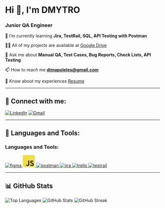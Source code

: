 # Hi 👋, I'm DMYTRO  
### Junior QA Engineer  

🌱 I’m currently learning **Jira, TestRail, SQL, API Testing with Postman**  

👨‍💻 All of my projects are available at [Google Drive](https://drive.google.com/drive/folders/1W_Refnu0gI7lo3eHgzvq_LfodzYfj9aG?usp=sharing)  

💬 Ask me about **Manual QA, Test Cases, Bug Reports, Check Lists, API Testing**  

📫 How to reach me **dimapoleles@gmail.com**  

📄 Know about my experiences [Resume](https://docs.google.com/document/d/1jOvK6x_wDyHaKSFsdFa9wcAxF_bgRNbU/edit?usp=sharing&ouid=106701343994507396058&rtpof=true&sd=true)  

---

## 📲 Connect with me:  

[![LinkedIn](https://img.shields.io/badge/LinkedIn-Profile-blue?style=for-the-badge&logo=linkedin)](https://www.linkedin.com/in/dmytro-polesovoi-a97640343)
[![Gmail](https://img.shields.io/badge/Gmail-Email-red?style=for-the-badge&logo=gmail)](mailto:dimapoleles@gmail.com)

---

## 🔧 Languages and Tools:  
<h3 align="left">Languages and Tools:</h3>
<p align="left">
  <a href="https://www.figma.com/" target="_blank" rel="noreferrer">
    <img src="https://www.vectorlogo.zone/logos/figma/figma-icon.svg" alt="figma" width="40" height="40"/>
  </a> 
  <a href="https://developer.mozilla.org/en-US/docs/Web/JavaScript" target="_blank" rel="noreferrer">
    <img src="https://raw.githubusercontent.com/devicons/devicon/master/icons/javascript/javascript-original.svg" alt="javascript" width="40" height="40"/>
  </a> 
  <a href="https://postman.com" target="_blank" rel="noreferrer">
    <img src="https://www.vectorlogo.zone/logos/getpostman/getpostman-icon.svg" alt="postman" width="40" height="40"/>
  </a> 
  <a href="https://www.atlassian.com/software/jira" target="_blank" rel="noopener">
    <img src="https://logos-world.net/wp-content/uploads/2021/02/Jira-Logo.png" alt="jira" width="100" height="40"/>
  </a>
  <a href="https://trello.com/" target="_blank" rel="noreferrer">
    <img src="https://www.vectorlogo.zone/logos/trello/trello-icon.svg" alt="trello" width="40" height="40"/>
  </a> 
  <a href="https://www.testrail.com/" target="_blank" rel="noreferrer">
    <img src="https://encrypted-tbn0.gstatic.com/images?q=tbn:ANd9GcSk3Od3udlZ3OGQprOdBuJoc53vQ0iZvbSvtA&s" alt="testrail" width="40" height="40"/>
  </a> 
</p>

---

 ## 📊 GitHub Stats  
<p align="left">  
  <img src="https://github-readme-stats.vercel.app/api/top-langs?username=dmitrixnx&show_icons=true&locale=en&layout=compact" alt="Top Languages" />  
  <img src="https://github-readme-stats.vercel.app/api?username=dmitrixnx&show_icons=true&locale=en" alt="GitHub Stats" />  
  <img src="https://streak-stats.demolab.com?user=dmitrixnx" alt="GitHub Streak" />  
</p>

